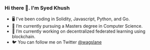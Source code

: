 ### Hi there 👋. I'm Syed Khush

- 🖥️ I've been coding in Solidity, Javascript, Python, and Go. 
- 🌱 I’m currently pursuing a Masters degree in Computer Science.
- 🔭 I’m currently working on decentralized federated learning using blockchain.
- 🐦 You can follow me on Twitter [@wagslane](https://twitter.com/khush07)
